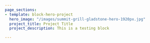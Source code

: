 ```yaml
---
page_sections:
- template: block-hero-project
  hero_image: "/images/summit-grill-gladstone-hero-1920px.jpg"
  project_title: Project Title
  project_description: This is a testing block

---
```

